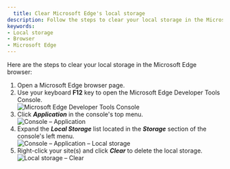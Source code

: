 ```yaml
---
  title: Clear Microsoft Edge's local storage
description: Follow the steps to clear your local storage in the Microsoft Edge browser.
keywords:
- Local storage
- Browser
- Microsoft Edge
---
```

Here are the steps to clear your local storage in the Microsoft Edge browser:

1. Open a Microsoft Edge browser page.
1. Use your keyboard **F12** key to open the Microsoft Edge Developer Tools Console.  
![Microsoft Edge Developer Tools Console](https://webdevolutions.azureedge.net/docs/en/kb/KB4869.png)  
1. Click ***Application*** in the console's top menu.  
![Console – Application](https://webdevolutions.azureedge.net/docs/en/kb/KB4870.png)  
1. Expand the ***Local Storage*** list located in the ***Storage*** section of the console's left menu.  
![Console – Application – Local storage](https://webdevolutions.azureedge.net/docs/en/kb/KB4871.png)  
1. Right-click your site(s) and click ***Clear*** to delete the local storage.  
![Local storage – Clear](https://webdevolutions.azureedge.net/docs/en/kb/KB4872.png)  
